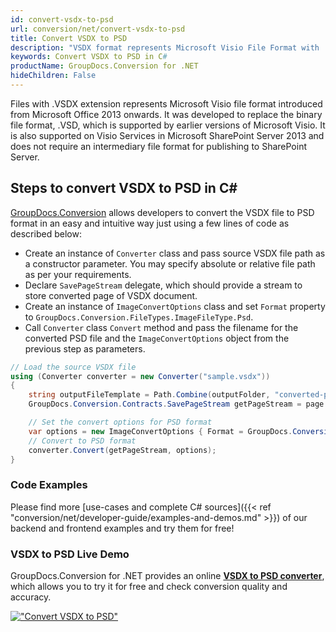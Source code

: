 ```yaml
---
id: convert-vsdx-to-psd
url: conversion/net/convert-vsdx-to-psd
title: Convert VSDX to PSD
description: "VSDX format represents Microsoft Visio File Format with .vsdx extension. Learn how to convert VSDX to PSD file programmatically in C# language using GroupDocs.Conversion for .NET library."
keywords: Convert VSDX to PSD in C#
productName: GroupDocs.Conversion for .NET
hideChildren: False
---
```


Files with .VSDX extension represents Microsoft Visio file format introduced from Microsoft Office 2013 onwards. It was developed to replace the binary file format, .VSD, which is supported by earlier versions of Microsoft Visio. It is also supported on Visio Services in Microsoft SharePoint Server 2013 and does not require an intermediary file format for publishing to SharePoint Server.

## Steps to convert VSDX to PSD in C#

[GroupDocs.Conversion](https://products.groupdocs.com/conversion/net) allows developers to convert the VSDX file to PSD format in an easy and intuitive way just using a few lines of code as described below:

* Create an instance of `Converter` class and pass source VSDX file path as a constructor parameter. You may specify absolute or relative file path as per your requirements. 
* Declare `SavePageStream` delegate, which should provide a stream to store converted page of VSDX document.
* Create an instance of `ImageConvertOptions` class and set `Format` property to `GroupDocs.Conversion.FileTypes.ImageFileType.Psd`.
* Call `Converter` class `Convert` method and pass the filename for the converted PSD file and the `ImageConvertOptions` object from the previous step as parameters.

```csharp
// Load the source VSDX file
using (Converter converter = new Converter("sample.vsdx"))
{
    string outputFileTemplate = Path.Combine(outputFolder, "converted-page-{0}.psd");
    GroupDocs.Conversion.Contracts.SavePageStream getPageStream = page => new FileStream(string.Format(outputFileTemplate, page), FileMode.Create);

    // Set the convert options for PSD format
    var options = new ImageConvertOptions { Format = GroupDocs.Conversion.FileTypes.ImageFileType.Psd };   
    // Convert to PSD format
    converter.Convert(getPageStream, options);
}
```

### Code Examples

Please find more [use-cases and complete C# sources]({{< ref "conversion/net/developer-guide/examples-and-demos.md" >}}) of our backend and frontend examples and try them for free!

### VSDX to PSD Live Demo

GroupDocs.Conversion for .NET provides an online [**VSDX to PSD converter**](https://products.groupdocs.app/conversion/vsdx-to-psd), which allows you to try it for free and check conversion quality and accuracy.

[!["Convert VSDX to PSD"](conversion/net/images/convert-to-psd/convert-vsdx-to-psd.png)](https://products.groupdocs.app/conversion/vsdx-to-psd)